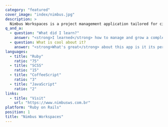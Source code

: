 ```yaml
---
category: "featured"
cover_image: "index/nimbus.jpg"
description: >
  Nimbus Workspaces is a project management application tailored for civil construction companies. I am responsible for designing and implementing new features, monitoring and maintaing the code base, and reviewing pull requests.
q_and_a:
  - question: "What did I learn?"
    answer: "<strong>I learned</strong> how to manage and grow a complex code base while maintaining the ability to design and implement new features quickly."
  - question: What is cool about it?
    answer: "<strong>What's great</strong> about this app is it its performant and extensive activity feed."
languages:
  - title: "Ruby"
    ratio: "75"
  - title: "SCSS"
    ratio: "15"
  - title: "CoffeeScript"
    ratio: "3"
  - title: "JavaScript"
    ratio: "2"
links:
  - title: "Visit"
    url: "https://www.nimbusws.com.br"
platform: "Ruby on Rails"
position: 1
title: "Nimbus Workspaces"
---
```

